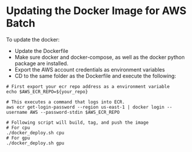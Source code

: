 # Updating the Docker Image for AWS Batch

To update the docker:

- Update the Dockerfile
- Make sure docker and docker-compose, as well as the docker python package are installed.
- Export the AWS account credentials as environment variables
- CD to the same folder as the Dockerfile and execute the following:

```shell
# First export your ecr repo address as a environment variable
echo $AWS_ECR_REPO=${your_repo}

# This executes a command that logs into ECR.
aws ecr get-login-password --region us-east-1 | docker login --username AWS --password-stdin $AWS_ECR_REPO

# Following script will build, tag, and push the image
# For cpu
./docker_deploy.sh cpu
# For gpu
./docker_deploy.sh gpu

```

